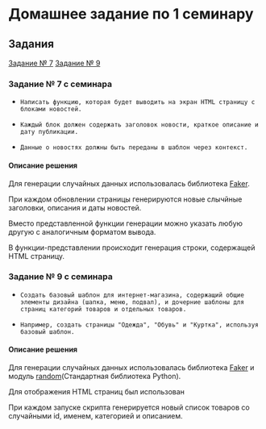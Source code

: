 # Домашнее задание по 1 семинару

## Задания

[Задание № 7](#задание-№-7-с-семинара)
[Задание № 9](#задание-№-9-с-семинара)

### Задание № 7 с семинара

- `Написать функцию, которая будет выводить на экран HTML
страницу с блоками новостей.`

- `Каждый блок должен содержать заголовок новости,
краткое описание и дату публикации.`

- `Данные о новостях должны быть переданы в шаблон через
контекст.`

#### Описание решения

Для генерации случайных данных использовалась библиотека [Faker](https://pypi.org/project/Faker/).

При каждом обновлении страницы генерируются новые слычйные заголовки, описания и даты новостей.

Вместо представленной функции генерации можно указать любую другую с аналогичным форматом вывода.

В функции-представлении происходит генерация строки, содержащей HTML страницу.

### Задание № 9 с семинара

- `Создать базовый шаблон для интернет-магазина,
содержащий общие элементы дизайна (шапка, меню,
подвал), и дочерние шаблоны для страниц категорий
товаров и отдельных товаров.`

- `Например, создать страницы "Одежда", "Обувь" и "Куртка",
используя базовый шаблон.`

#### Описание решения

Для генерации случайных данных использовалась библиотека [Faker](https://pypi.org/project/Faker/) и модуль [random](https://docs.python.org/3/library/random.html)(Стандартная библиотека Python).

Для отображения HTML страниц был использован

При каждом запуске скрипта генерируется новый список товаров со случайными id, именем, категорией и описанием.


